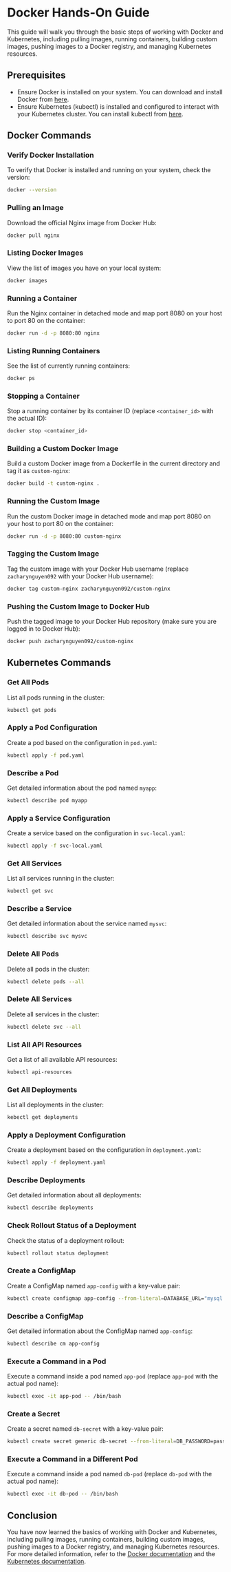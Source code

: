 
# Docker Hands-On Guide

This guide will walk you through the basic steps of working with Docker and Kubernetes, including pulling images, running containers, building custom images, pushing images to a Docker registry, and managing Kubernetes resources.

## Prerequisites

- Ensure Docker is installed on your system. You can download and install Docker from [here](https://www.docker.com/products/docker-desktop).
- Ensure Kubernetes (kubectl) is installed and configured to interact with your Kubernetes cluster. You can install kubectl from [here](https://kubernetes.io/docs/tasks/tools/).

## Docker Commands

### Verify Docker Installation

To verify that Docker is installed and running on your system, check the version:

```sh
docker --version
```

### Pulling an Image

Download the official Nginx image from Docker Hub:

```sh
docker pull nginx
```

### Listing Docker Images

View the list of images you have on your local system:

```sh
docker images
```

### Running a Container

Run the Nginx container in detached mode and map port 8080 on your host to port 80 on the container:

```sh
docker run -d -p 8080:80 nginx
```

### Listing Running Containers

See the list of currently running containers:

```sh
docker ps
```

### Stopping a Container

Stop a running container by its container ID (replace `<container_id>` with the actual ID):

```sh
docker stop <container_id>
```

### Building a Custom Docker Image

Build a custom Docker image from a Dockerfile in the current directory and tag it as `custom-nginx`:

```sh
docker build -t custom-nginx .
```

### Running the Custom Image

Run the custom Docker image in detached mode and map port 8080 on your host to port 80 on the container:

```sh
docker run -d -p 8080:80 custom-nginx
```

### Tagging the Custom Image

Tag the custom image with your Docker Hub username (replace `zacharynguyen092` with your Docker Hub username):

```sh
docker tag custom-nginx zacharynguyen092/custom-nginx
```

### Pushing the Custom Image to Docker Hub

Push the tagged image to your Docker Hub repository (make sure you are logged in to Docker Hub):

```sh
docker push zacharynguyen092/custom-nginx
```

## Kubernetes Commands

### Get All Pods

List all pods running in the cluster:

```sh
kubectl get pods
```

### Apply a Pod Configuration

Create a pod based on the configuration in `pod.yaml`:

```sh
kubectl apply -f pod.yaml
```

### Describe a Pod

Get detailed information about the pod named `myapp`:

```sh
kubectl describe pod myapp
```

### Apply a Service Configuration

Create a service based on the configuration in `svc-local.yaml`:

```sh
kubectl apply -f svc-local.yaml
```

### Get All Services

List all services running in the cluster:

```sh
kubectl get svc
```

### Describe a Service

Get detailed information about the service named `mysvc`:

```sh
kubectl describe svc mysvc
```

### Delete All Pods

Delete all pods in the cluster:

```sh
kubectl delete pods --all
```

### Delete All Services

Delete all services in the cluster:

```sh
kubectl delete svc --all
```

### List All API Resources

Get a list of all available API resources:

```sh
kubectl api-resources
```

### Get All Deployments

List all deployments in the cluster:

```sh
kebectl get deployments
```

### Apply a Deployment Configuration

Create a deployment based on the configuration in `deployment.yaml`:

```sh
kubectl apply -f deployment.yaml
```

### Describe Deployments

Get detailed information about all deployments:

```sh
kubectl describe deployments
```

### Check Rollout Status of a Deployment

Check the status of a deployment rollout:

```sh
kubectl rollout status deployment
```

### Create a ConfigMap

Create a ConfigMap named `app-config` with a key-value pair:

```sh
kubectl create configmap app-config --from-literal=DATABASE_URL="mysql://user:password@mysql-server:3306/db_name"
```

### Describe a ConfigMap

Get detailed information about the ConfigMap named `app-config`:

```sh
kubectl describe cm app-config 
```

### Execute a Command in a Pod

Execute a command inside a pod named `app-pod` (replace `app-pod` with the actual pod name):

```sh
kubectl exec -it app-pod -- /bin/bash
```

### Create a Secret

Create a secret named `db-secret` with a key-value pair:

```sh
kubectl create secret generic db-secret --from-literal=DB_PASSWORD=password123
```

### Execute a Command in a Different Pod

Execute a command inside a pod named `db-pod` (replace `db-pod` with the actual pod name):

```sh
kubectl exec -it db-pod -- /bin/bash
```

## Conclusion

You have now learned the basics of working with Docker and Kubernetes, including pulling images, running containers, building custom images, pushing images to a Docker registry, and managing Kubernetes resources. For more detailed information, refer to the [Docker documentation](https://docs.docker.com/) and the [Kubernetes documentation](https://kubernetes.io/docs/).

```